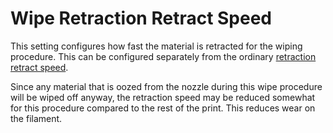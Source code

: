 Wipe Retraction Retract Speed
====
This setting configures how fast the material is retracted for the wiping procedure. This can be configured separately from the ordinary [retraction retract speed](../travel/retraction_retract_speed.md).

Since any material that is oozed from the nozzle during this wipe procedure will be wiped off anyway, the retraction speed may be reduced somewhat for this procedure compared to the rest of the print. This reduces wear on the filament.